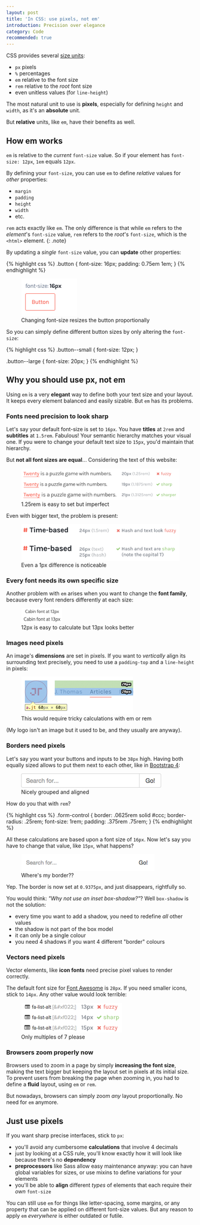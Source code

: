 ```yaml
---
layout: post
title: 'In CSS: use pixels, not em'
introduction: Precision over elegance
category: Code
recommended: true
---
```


CSS provides several [size units](http://marksheet.io/css-size-units.html):

* `px` pixels
* `%` percentages
* `em` relative to the font size
* `rem` relative to the _root_ font size
* even unitless values (for `line-height`)

The most natural unit to use is **pixels**, especially for defining `height` and `width`, as it's an **absolute** unit.

But **relative** units, like `em`, have their benefits as well.

## How em works

`em` is relative to the _current_ `font-size` value. So if your element has `font-size: 12px`, `1em` equals `12px`.

By defining your `font-size`, you can use `em` to define _relative_ values for _other_ properties:

* `margin`
* `padding`
* `height`
* `width`
* etc.

`rem` acts exactly like `em`. The only difference is that while `em` refers to the _element_'s `font-size` value, `rem` refers to the _root_'s `font-size`, which is the `<html>` element.
{: .note}

By updating a _single_ `font-size` value, you can **update** other properties:

{% highlight css %}
.button {
  font-size: 16px;
  padding: 0.75em 1em;
}
{% endhighlight %}

<figure>
  <img alt="CSS em size button" src="/images/em-size-button.gif">
  <br>
  <figcaption>Changing font-size resizes the button proportionally</figcaption>
</figure>

So you can simply define different button sizes by only altering the `font-size`:

{% highlight css %}
.button--small {
  font-size: 12px;
}

.button--large {
  font-size: 20px;
}
{% endhighlight %}

## Why you should use px, not em

Using `em` is a very **elegant** way to define both your text size and your layout. It keeps every element balanced and easily sizable. But `em` has its problems.

### Fonts need precision to look sharp

Let's say your default font-size is set to `16px`. You have **titles** at `2rem` and **subtitles** at `1.5rem`. Fabulous! Your semantic hierarchy matches your visual one. If you were to change your default text size to `15px`, you'd maintain that hierarchy.

But **not all font sizes are equal**... Considering the text of this website:

<figure>
  <img alt="CSS fuzzy text" src="/images/em-fuzzy-text.png">
  <br>
  <figcaption>1.25rem is easy to set but imperfect</figcaption>
</figure>

Even with bigger text, the problem is present:

<figure>
  <img alt="CSS fuzzy title" src="/images/em-fuzzy-title.png">
  <br>
  <figcaption>Even a 1px difference is noticeable</figcaption>
</figure>

### Every font needs its own specific size

Another problem with `em` arises when you want to change the **font family**, because every font renders differently at each size:

<figure>
  <img alt="CSS Cabin font" src="/images/em-cabin-font.png">
  <br>
  <figcaption>12px is easy to calculate but 13px looks better</figcaption>
</figure>

### Images need pixels

An image's **dimensions** are set in pixels. If you want to _vertically_ align its surrounding text precisely, you need to use a `padding-top` and a `line-height` in pixels:

<figure>
  <img alt="CSS image alignment" src="/images/em-image-alignment.png">
  <br>
  <figcaption>This would require tricky calculations with em or rem</figcaption>
</figure>

(My logo isn't an image but it used to be, and they usually are anyway).

### Borders need pixels

Let's say you want your buttons and inputs to be `38px` high. Having both equally sized allows to put them next to each other, like in [Bootstrap 4](http://v4-alpha.getbootstrap.com/components/input-group/):

<figure>
  <img alt="em input button" src="/images/em-input-button.png">
  <br>
  <figcaption>Nicely grouped and aligned</figcaption>
</figure>

How do you that with `rem`?

{% highlight css %}
.form-control {
  border: .0625rem solid #ccc;
  border-radius: .25rem;
  font-size: 1rem;
  padding: .375rem .75rem;
}
{% endhighlight %}

All these calculations are based upon a font size of `16px`. Now let's say you have to change that value, like `15px`, what happens?

<figure>
  <img alt="em input button border gone" src="/images/em-input-button-border-gone.png">
  <br>
  <figcaption>Where's my border??</figcaption>
</figure>

Yep. The border is now set at `0.9375px`, and just disappears, rightfully so.

You would think: _"Why not use an inset box-shadow?"_? Well `box-shadow` is not the solution:

* every time you want to add a shadow, you need to redefine _all_ other values
* the shadow is not part of the box model
* it can only be a single colour
* you need 4 shadows if you want 4 different "border" colours

### Vectors need pixels

Vector elements, like **icon fonts** need precise pixel values to render correctly.

The default font size for [Font Awesome](http://fortawesome.github.io/Font-Awesome/) is `28px`. If you need smaller icons, stick to `14px`. Any other value would look terrible:

<figure>
  <img alt="em Font Awesome" src="/images/em-font-awesome.png">
  <br>
  <figcaption>Only multiples of 7 please</figcaption>
</figure>

### Browsers zoom properly now

Browsers used to zoom in a page by simply **increasing the font size**, making the text bigger but keeping the layout set in pixels at its initial size. To prevent users from breaking the page when zooming in, you had to define a **fluid** layout, using `em` or `rem`.

But nowadays, browsers can simply zoom _any_ layout proportionally. No need for `em` anymore.

## Just use pixels

If you want sharp precise interfaces, stick to `px`:

* you'll avoid any cumbersome **calculations** that involve 4 decimals
* just by looking at a CSS rule, you'll know exactly how it will look like because there's no **dependency**
* **preprocessors** like Sass allow easy maintenance anyway: you can have global variables for sizes, or use mixins to define variations for your elements
* you'll be able to **align** different _types_ of elements that each require their _own_ `font-size`

You can still use `em` for things like letter-spacing, some margins, or any property that can be applied on different font-size values. But any reason to apply `em` _everywhere_ is either outdated or futile.
